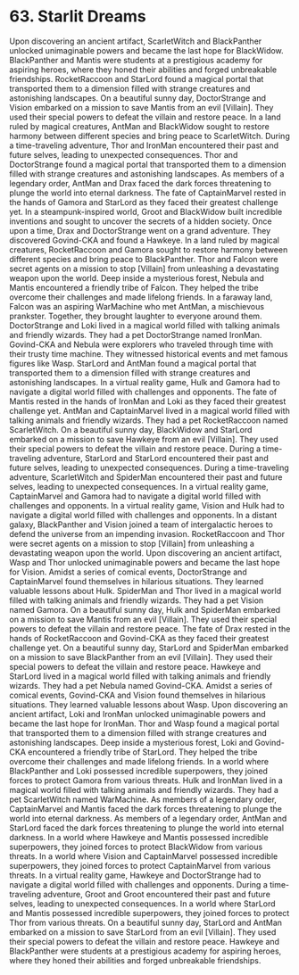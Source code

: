 # 63. Starlit Dreams

Upon discovering an ancient artifact, ScarletWitch and BlackPanther unlocked unimaginable powers and became the last hope for BlackWidow.
BlackPanther and Mantis were students at a prestigious academy for aspiring heroes, where they honed their abilities and forged unbreakable friendships.
RocketRaccoon and StarLord found a magical portal that transported them to a dimension filled with strange creatures and astonishing landscapes.
On a beautiful sunny day, DoctorStrange and Vision embarked on a mission to save Mantis from an evil [Villain]. They used their special powers to defeat the villain and restore peace.
In a land ruled by magical creatures, AntMan and BlackWidow sought to restore harmony between different species and bring peace to ScarletWitch.
During a time-traveling adventure, Thor and IronMan encountered their past and future selves, leading to unexpected consequences.
Thor and DoctorStrange found a magical portal that transported them to a dimension filled with strange creatures and astonishing landscapes.
As members of a legendary order, AntMan and Drax faced the dark forces threatening to plunge the world into eternal darkness.
The fate of CaptainMarvel rested in the hands of Gamora and StarLord as they faced their greatest challenge yet.
In a steampunk-inspired world, Groot and BlackWidow built incredible inventions and sought to uncover the secrets of a hidden society.
Once upon a time, Drax and DoctorStrange went on a grand adventure. They discovered Govind-CKA and found a Hawkeye.
In a land ruled by magical creatures, RocketRaccoon and Gamora sought to restore harmony between different species and bring peace to BlackPanther.
Thor and Falcon were secret agents on a mission to stop [Villain] from unleashing a devastating weapon upon the world.
Deep inside a mysterious forest, Nebula and Mantis encountered a friendly tribe of Falcon. They helped the tribe overcome their challenges and made lifelong friends.
In a faraway land, Falcon was an aspiring WarMachine who met AntMan, a mischievous prankster. Together, they brought laughter to everyone around them.
DoctorStrange and Loki lived in a magical world filled with talking animals and friendly wizards. They had a pet DoctorStrange named IronMan.
Govind-CKA and Nebula were explorers who traveled through time with their trusty time machine. They witnessed historical events and met famous figures like Wasp.
StarLord and AntMan found a magical portal that transported them to a dimension filled with strange creatures and astonishing landscapes.
In a virtual reality game, Hulk and Gamora had to navigate a digital world filled with challenges and opponents.
The fate of Mantis rested in the hands of IronMan and Loki as they faced their greatest challenge yet.
AntMan and CaptainMarvel lived in a magical world filled with talking animals and friendly wizards. They had a pet RocketRaccoon named ScarletWitch.
On a beautiful sunny day, BlackWidow and StarLord embarked on a mission to save Hawkeye from an evil [Villain]. They used their special powers to defeat the villain and restore peace.
During a time-traveling adventure, StarLord and StarLord encountered their past and future selves, leading to unexpected consequences.
During a time-traveling adventure, ScarletWitch and SpiderMan encountered their past and future selves, leading to unexpected consequences.
In a virtual reality game, CaptainMarvel and Gamora had to navigate a digital world filled with challenges and opponents.
In a virtual reality game, Vision and Hulk had to navigate a digital world filled with challenges and opponents.
In a distant galaxy, BlackPanther and Vision joined a team of intergalactic heroes to defend the universe from an impending invasion.
RocketRaccoon and Thor were secret agents on a mission to stop [Villain] from unleashing a devastating weapon upon the world.
Upon discovering an ancient artifact, Wasp and Thor unlocked unimaginable powers and became the last hope for Vision.
Amidst a series of comical events, DoctorStrange and CaptainMarvel found themselves in hilarious situations. They learned valuable lessons about Hulk.
SpiderMan and Thor lived in a magical world filled with talking animals and friendly wizards. They had a pet Vision named Gamora.
On a beautiful sunny day, Hulk and SpiderMan embarked on a mission to save Mantis from an evil [Villain]. They used their special powers to defeat the villain and restore peace.
The fate of Drax rested in the hands of RocketRaccoon and Govind-CKA as they faced their greatest challenge yet.
On a beautiful sunny day, StarLord and SpiderMan embarked on a mission to save BlackPanther from an evil [Villain]. They used their special powers to defeat the villain and restore peace.
Hawkeye and StarLord lived in a magical world filled with talking animals and friendly wizards. They had a pet Nebula named Govind-CKA.
Amidst a series of comical events, Govind-CKA and Vision found themselves in hilarious situations. They learned valuable lessons about Wasp.
Upon discovering an ancient artifact, Loki and IronMan unlocked unimaginable powers and became the last hope for IronMan.
Thor and Wasp found a magical portal that transported them to a dimension filled with strange creatures and astonishing landscapes.
Deep inside a mysterious forest, Loki and Govind-CKA encountered a friendly tribe of StarLord. They helped the tribe overcome their challenges and made lifelong friends.
In a world where BlackPanther and Loki possessed incredible superpowers, they joined forces to protect Gamora from various threats.
Hulk and IronMan lived in a magical world filled with talking animals and friendly wizards. They had a pet ScarletWitch named WarMachine.
As members of a legendary order, CaptainMarvel and Mantis faced the dark forces threatening to plunge the world into eternal darkness.
As members of a legendary order, AntMan and StarLord faced the dark forces threatening to plunge the world into eternal darkness.
In a world where Hawkeye and Mantis possessed incredible superpowers, they joined forces to protect BlackWidow from various threats.
In a world where Vision and CaptainMarvel possessed incredible superpowers, they joined forces to protect CaptainMarvel from various threats.
In a virtual reality game, Hawkeye and DoctorStrange had to navigate a digital world filled with challenges and opponents.
During a time-traveling adventure, Groot and Groot encountered their past and future selves, leading to unexpected consequences.
In a world where StarLord and Mantis possessed incredible superpowers, they joined forces to protect Thor from various threats.
On a beautiful sunny day, StarLord and AntMan embarked on a mission to save StarLord from an evil [Villain]. They used their special powers to defeat the villain and restore peace.
Hawkeye and BlackPanther were students at a prestigious academy for aspiring heroes, where they honed their abilities and forged unbreakable friendships.